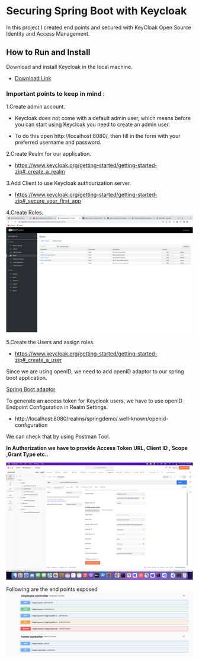 # Securing Spring Boot with Keycloak   

In this project I created end points and secured with KeyCloak Open Source Identity and Access Management.
 
## How to Run and Install  

Download and install Keycloak in the local machine.  
 * [Download Link](https://www.keycloak.org/downloads)

### Important points to keep in mind :  

1.Create admin account.  
 * Keycloak does not come with a default admin user, which means before you can start using Keycloak you need to create an admin user.  

 * To do this open http://localhost:8080/, then fill in the form with your preferred username and password.  

2.Create Realm for our application. 
 * https://www.keycloak.org/getting-started/getting-started-zip#_create_a_realm  

3.Add Client to use Keycloak authourization server.  
 * https://www.keycloak.org/getting-started/getting-started-zip#_secure_your_first_app  

4.Create Roles.  
![](./readmefiles/roles.png)  

5.Create the Users and assign roles.  
 * https://www.keycloak.org/getting-started/getting-started-zip#_create_a_user

Since we are using openID, we need to add openID adaptor to our spring boot application.  

[Spring Boot adaptor](https://www.keycloak.org/docs/latest/securing_apps/#_spring_boot_adapter)

To generate an access token for Keycloak users, we have to use openID Endpoint Configuration in Realm Settings.  
 * http://localhost:8080/realms/springdemo/.well-known/openid-configuration

We can check that by using Postman Tool.  

**In Authorization we have to provide Access Token URL, Client ID , Scope ,Grant Type etc..**

![](./readmefiles/postman.png)  

Following are the end points exposed  
![](./readmefiles/endpoints.png)
